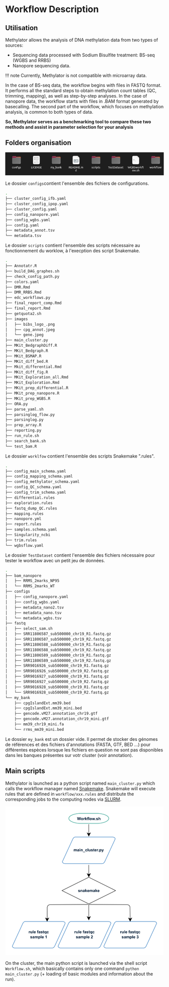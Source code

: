 
# Workflow Description 

## Utilisation 

Methylator allows the analysis of DNA methylation data from two types of sources:  
- Sequencing data processed with Sodium Bisulfite treatment: BS-seq (WGBS and RRBS)
- Nanopore sequencing data.    

!!! note
    Currently, Methylator is not compatible with microarray data.


In the case of BS-seq data, the workflow begins with files in FASTQ format. It performs all the standard steps to obtain methylation count tables (QC, trimming, mapping), as well as step-by-step analyses. In the case of nanopore data, the workflow starts with files in .BAM format generated by basecalling. The second part of the workflow, which focuses on methylation analysis, is common to both types of data.  

**So, Methylator serves as a benchmarking tool to compare these two methods and assist in parameter selection for your analysis**


## Folders organisation 

![folders_organisation](img/folder_organisation_worklfow.png)

Le dossier `configs`contient l'ensemble des fichiers de configurations.  
```bash
.
├── cluster_config_ifb.yaml
├── cluster_config_ipop.yaml
├── cluster_config.yaml
├── config_nanopore.yaml
├── config_wgbs.yaml
├── config.yaml
├── metadata_annot.tsv
└── metadata.tsv
```

Le dossier ` scripts ` contient l'ensemble des scripts nécessaire au fonctionnement du worklow, à l'execption des script Snakemake.  

```bash
.
├── Annotatr.R
├── build_DAG_graphes.sh
├── check_config_path.py
├── colors.yaml
├── DMR.Rmd
├── DMR_RRBS.Rmd
├── edc_workflows.py
├── final_report_comp.Rmd
├── final_report.Rmd
├── getquota2.sh
├── images
│   ├── bibs_logo_.png
│   ├── cpg_annot.jpeg
│   └── gene.jpeg
├── main_cluster.py
├── MKit_BedgraphDiff.R
├── MKit_Bedgraph.R
├── MKit_BSMAP.R
├── MKit_diff_bed.R
├── Mkit_differential.Rmd
├── MKit_diff_fig.R
├── MKit_Exploration_all.Rmd
├── MKit_Exploration.Rmd
├── MKit_prep_differential.R
├── MKit_prep_nanopore.R
├── MKit_prep_WGBS.R
├── ORA.py
├── parse_yaml.sh
├── parsinglog_flow.py
├── parsinglog.py
├── prep_array.R
├── reporting.py
├── run_rule.sh
├── search_bank.sh
└── test_bam.R
```

Le dossier ` worklfow ` contient l'ensemble des scripts Snakemake ".rules".   

```bash
.
├── config_main_schema.yaml
├── config_mapping_schema.yaml
├── config_methylator_schema.yaml
├── config_QC_schema.yaml
├── config_trim_schema.yaml
├── differential.rules
├── exploration.rules
├── fastq_dump_QC.rules
├── mapping.rules
├── nanopore.yml
├── report.rules
├── samples.schema.yaml
├── Singularity_ncbi
├── trim.rules
└── wgbsflow.yaml
```

Le dossier ` TestDataset ` contient l'ensemble des fichiers nécessaire pour tester le workflow avec un petit jeu de données.   

```bash
.
├── bam_nanopore
│   ├── RRMS_2marks_NP95
│   └── RRMS_2marks_WT
├── configs
│   ├── config_nanopore.yaml
│   ├── config_wgbs.yaml
│   ├── metadata_nano2.tsv
│   ├── metadata_nano.tsv
│   └── metadata_wgbs.tsv
├── fastq
│   ├── select_sam.sh
│   ├── SRR11806587_sub500000_chr19_R1.fastq.gz
│   ├── SRR11806587_sub500000_chr19_R2.fastq.gz
│   ├── SRR11806588_sub500000_chr19_R1.fastq.gz
│   ├── SRR11806588_sub500000_chr19_R2.fastq.gz
│   ├── SRR11806589_sub500000_chr19_R1.fastq.gz
│   ├── SRR11806589_sub500000_chr19_R2.fastq.gz
│   ├── SRR9016926_sub500000_chr19_R1.fastq.gz
│   ├── SRR9016926_sub500000_chr19_R2.fastq.gz
│   ├── SRR9016927_sub500000_chr19_R1.fastq.gz
│   ├── SRR9016927_sub500000_chr19_R2.fastq.gz
│   ├── SRR9016928_sub500000_chr19_R1.fastq.gz
│   └── SRR9016928_sub500000_chr19_R2.fastq.gz
└── my_bank
    ├── cpgIslandExt.mm39.bed
    ├── cpgIslandExt.mm39_mini.bed
    ├── gencode.vM27.annotation_chr19.gtf
    ├── gencode.vM27.annotation_chr19_mini.gtf
    ├── mm39_chr19_mini.fa
    └── rrms_mm39_mini.bed
``` 

Le dossier ` my_bank ` est un dossier vide. Il permet de stocker des génomes de références et des fichiers d'annotations (FASTA, GTF, BED ...) pour différentes espèces lorsque les fichiers en question ne sont pas disponibles dans les banques présentes sur votr cluster (voir annotation). 


## Main scripts 

Methylator is launched as a python script named `main_cluster.py` which calls the workflow manager named [Snakemake](https://snakemake.readthedocs.io/en/stable/snakefiles/rules.html). 
Snakemake will execute rules that are defined in `workflow/xxx.rules` and distribute the corresponding jobs to the computing nodes via [SLURM](https://ifb-elixirfr.gitlab.io/cluster/doc/slurm/slurm_user_guide/). 

![cluster_chart](img/cluster_chart.pdf.png)

On the cluster, the main python script is launched via the shell script `Workflow.sh`,
which basically contains only one command `python main_cluster.py` (+ loading of basic modules and information about the run).
